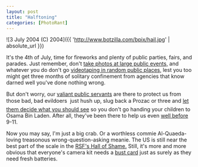 ```yaml
---
layout: post
title: "Halftoning"
categories: [PhotoRant]
---
```



![3 July 2004 (C) 2004]({{ 'http://www.botzilla.com/bpix/hail.jpg' | absolute_url }})


It's the 4th of July, time for fireworks and plenty of public parties, fairs, and parades. Just remember, don't <a href="http://www.chattanoogan.com/articles/article_51989.asp" target="_blank">take photos at large public events,</a> and whatever you do don't go <a href="http://www.nytimes.com/2004/06/30/nyregion/30deport.final.html?hp" target="_blank">videotaping in random public places,</a> lest you too might get three months of solitary confinement from agencies that know darned well you've done nothing wrong.

But don't worry, our <a href="http://www.madison.com/captimes/news/stories/74526.php" target="_blank">valiant public servants</a> are there to protect us from those bad, bad evildoers &#151; just hush up, slug back a Prozac or three and <a href="http://web.redding.com/specials/shooting/stories/photos.shtml" target="_blank">let them decide what you should see</a> so you don't go handing your children to Osama Bin Laden. After all,  they've been there to help us even <a href="http://www.rcfp.org/news/1996/0715m.html" target="_blank">well before</a> 9-11.

Now you may say, I'm just a big crab. Or a worthless commie Al-Quaeda-loving treasonous wrong-question-asking meanie. The US is still near the best part of the scale in the <a href="http://www.rsf.org/rubrique.php3?id_rubrique=20" target="_blank">RSF's Hall of Shame.</a> Still, it's more and more obvious that everyone's camera kit needs a <a href="http://www.krages.com/phoright.htm" target="_blank">bust card</a> just as surely as they need fresh batteries.
